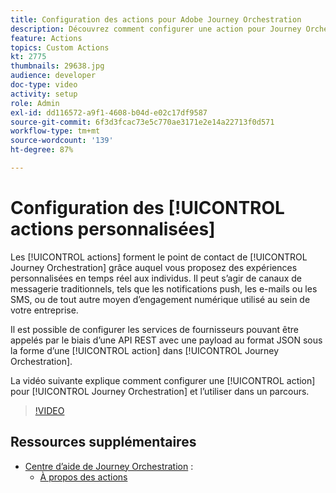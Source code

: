 ```yaml
---
title: Configuration des actions pour Adobe Journey Orchestration
description: Découvrez comment configurer une action pour Journey Orchestration et comment l’utiliser dans un parcours.
feature: Actions
topics: Custom Actions
kt: 2775
thumbnails: 29638.jpg
audience: developer
doc-type: video
activity: setup
role: Admin
exl-id: dd116572-a9f1-4608-b04d-e02c17df9587
source-git-commit: 6f3d3fcac73e5c770ae3171e2e14a22713f0d571
workflow-type: tm+mt
source-wordcount: '139'
ht-degree: 87%

---
```


# Configuration des [!UICONTROL actions personnalisées]

Les [!UICONTROL actions] forment le point de contact de [!UICONTROL Journey Orchestration] grâce auquel vous proposez des expériences personnalisées en temps réel aux individus. Il peut s’agir de canaux de messagerie traditionnels, tels que les notifications push, les e-mails ou les SMS, ou de tout autre moyen d’engagement numérique utilisé au sein de votre entreprise.

Il est possible de configurer les services de fournisseurs pouvant être appelés par le biais d’une API REST avec une payload au format JSON sous la forme d’une [!UICONTROL action] dans [!UICONTROL Journey Orchestration].

La vidéo suivante explique comment configurer une [!UICONTROL action] pour [!UICONTROL Journey Orchestration] et l’utiliser dans un parcours.

>[!VIDEO](https://video.tv.adobe.com/v/29638?quality=12)

## Ressources supplémentaires

* [Centre d’aide de Journey Orchestration](https://docs.adobe.com/content/help/fr-FR/journeys/using/journey-orchestration-home.html) :
   * [À propos des actions](https://docs.adobe.com/content/help/fr-FR/journeys/using/action-journeys/action.html)
